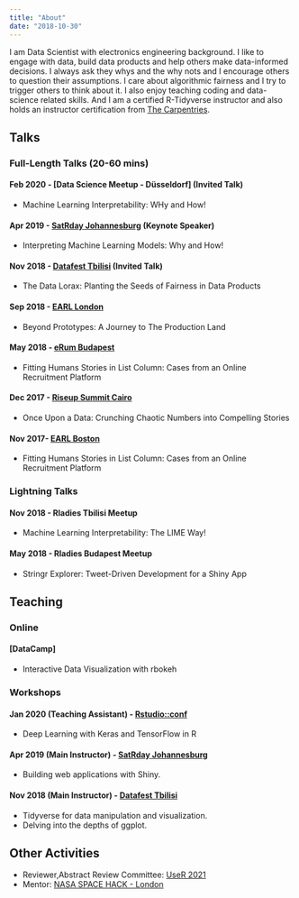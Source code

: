 ```yaml
---
title: "About"
date: "2018-10-30"
---
```



I am Data Scientist with electronics engineering background. I like to engage with data, build data products and help others make data-informed decisions. I always ask they whys and the why nots and I encourage others to question their assumptions. I care about algorithmic fairness and I try to trigger others to think about it. I also enjoy teaching coding and data-science related skills. And I am a certified R-Tidyverse instructor and also holds an instructor certification from [The Carpentries](https://carpentries.org/).

## Talks

### Full-Length Talks (20-60 mins)

#### Feb 2020 - [Data Science Meetup - Düsseldorf] **(Invited Talk)**

- Machine Learning Interpretability: WHy and How!

#### Apr 2019 - [SatRday Johannesburg](https://joburg2019.satrdays.org/) **(Keynote Speaker)**

- Interpreting Machine Learning Models: Why and How!

#### Nov 2018 - [Datafest Tbilisi](https://datafest.ge/agenda-day1.html) **(Invited Talk)**

- The Data Lorax: Planting the Seeds of Fairness in Data Products

#### Sep 2018 - [EARL London](https://earlconf.com/2018/london/)

- Beyond Prototypes: A Journey to The Production Land

#### May 2018 - [eRum Budapest](https://2018.erum.io/)

- Fitting Humans Stories in List Column: Cases from an Online Recruitment Platform

#### Dec 2017 - [Riseup Summit Cairo](https://riseupsummit.com/#/speakers)

- Once Upon a Data: Crunching Chaotic Numbers into Compelling Stories

#### Nov 2017- [EARL Boston](https://earlconf.com/2017/boston/)

- Fitting Humans Stories in List Column: Cases from an Online Recruitment Platform


### Lightning Talks

#### Nov 2018 - Rladies Tbilisi Meetup

- Machine Learning Interpretability: The LIME Way!

#### May 2018 - Rladies Budapest Meetup 

- Stringr Explorer: Tweet-Driven Development for a Shiny App

## Teaching 

### Online 

#### [DataCamp]

- Interactive Data Visualization with rbokeh

### Workshops

#### Jan 2020 (Teaching Assistant)  - [Rstudio::conf](https://joburg2019.satrdays.org/) 

- Deep Learning with Keras and TensorFlow in R 

#### Apr 2019 (Main Instructor) - [SatRday Johannesburg](https://joburg2019.satrdays.org/) 

- Building web applications with Shiny.

#### Nov 2018 (Main Instructor) - [Datafest Tbilisi](https://datafest.ge/agenda-day2.html) 

- Tidyverse for data manipulation and visualization.
- Delving into the depths of ggplot.

## Other Activities 

- Reviewer,Abstract Review Committee: [UseR 2021](https://user2021.r-project.org/about/program-committee/)
- Mentor: [NASA SPACE HACK - London](https://nasaspacehack.splashthat.com/)